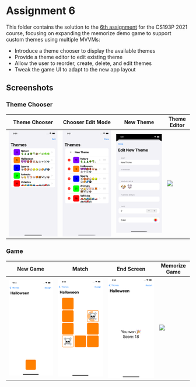 # Assignment 6

This folder contains the solution to the [6th assignment](https://cs193p.sites.stanford.edu/sites/g/files/sbiybj16636/files/media/file/assignment_6.pdf) for the CS193P 2021 course, focusing on expanding the memorize demo game to support custom themes using multiple MVVMs:

* Introduce a theme chooser to display the available themes
* Provide a theme editor to edit existing theme
* Allow the user to reorder, create, delete, and edit themes
* Tweak the game UI to adapt to the new app layout

## Screenshots

### Theme Chooser

| Theme Chooser                                                | Chooser Edit Mode                                            | New Theme                                                    | Theme Editor                                                 |
| ------------------------------------------------------------ | ------------------------------------------------------------ | ------------------------------------------------------------ | ------------------------------------------------------------ |
| ![](https://github.com/rodonisi/CS193P-assignments/blob/main/assignment6/screenshots/memorize-chooser.png) | ![](https://github.com/rodonisi/CS193P-assignments/blob/main/assignment6/screenshots/memorize-chooser_edit.png) | ![](https://github.com/rodonisi/CS193P-assignments/blob/main/assignment6/screenshots/memorize-new_theme.png) | ![](https://github.com/rodonisi/CS193P-assignments/blob/main/assignment6/screenshots/memorize-theme_editor.gif) |

### Game

| New Game                                                     | Match                                                 | End Screen                                                        | Memorize Game                                                   |
| ------------------------------------------------------------ | ------------------------------------------------------------ | ------------------------------------------------------------ | ------------------------------------------------------------ |
| ![](https://github.com/rodonisi/CS193P-assignments/blob/main/assignment6/screenshots/memorize-new_game.png) | ![](https://github.com/rodonisi/CS193P-assignments/blob/main/assignment6/screenshots/memorize-game.png) | ![](https://github.com/rodonisi/CS193P-assignments/blob/main/assignment6/screenshots/memorize-win.png) | ![](https://github.com/rodonisi/CS193P-assignments/blob/main/assignment6/screenshots/memorize-game.gif) |
